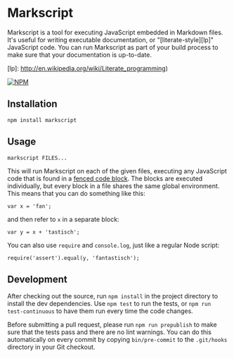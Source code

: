 # Markscript

Markscript is a tool for executing JavaScript embedded in Markdown files. It's
useful for writing executable documentation, or "[literate-style][lp]"
JavaScript code. You can run Markscript as part of your build process to make
sure that your documentation is up-to-date.

[lp]: http://en.wikipedia.org/wiki/Literate_programming)

[![NPM](https://nodei.co/npm/markscript.png?compact=true)](https://nodei.co/npm/markscript/)

## Installation

`npm install markscript`

## Usage

`markscript FILES...`

This will run Markscript on each of the given files, executing any JavaScript
code that is found in a [fenced code block](http://spec.commonmark.org/0.12/#fenced-code-blocks).
The blocks are executed individually, but every block in a file shares the
same global environment. This means that you can do something like this:

```
var x = 'fan';
```

and then refer to `x` in a separate block:

```
var y = x + 'tastisch';
```

You can also use `require` and `console.log`, just like a regular Node script:

```
require('assert').equal(y, 'fantastisch');
```

## Development

After checking out the source, run `npm install` in the project directory to
install the dev dependencies. Use `npm test` to run the tests, or
`npm run test-continuous` to have them run every time the code changes.

Before submitting a pull request, please run `npm run prepublish` to make
sure that the tests pass and there are no lint warnings. You can do this
automatically on every commit by copying `bin/pre-commit` to the `.git/hooks`
directory in your Git checkout.
